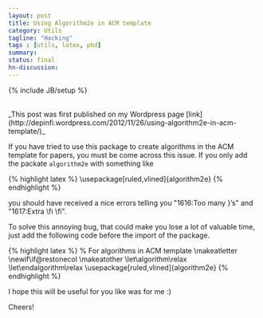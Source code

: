 ```yaml
---
layout: post
title: Using Algorithm2e in ACM template
category: Utils
tagline: "Hacking"
tags : [utils, latex, phd]
summary:
status: final
hn-discussion:
---
```


{% include JB/setup %}

<br />
_This post was first published on my Wordpress page [link](http://depinfi.wordpress.com/2012/11/26/using-algorithm2e-in-acm-template/)_

If you have tried to use this package to create algorithms in the ACM template for papers, 
you must be come across this issue. If you only add the packate `algorithm2e` with something like

{% highlight latex %}
\usepackage[ruled,vlined]{algorithm2e}
{% endhighlight %}

you should have received a nice errors telling you "1616:Too many }’s" and "1617:Extra \fi \fi".

<!--more-->

To solve this annoying bug, that could make you lose a lot of valuable time, just add 
the following code before the import of the package.

{% highlight latex %}
% For algorithms in ACM template
\makeatletter
\newif\if@restonecol
\makeatother
\let\algorithm\relax
\let\endalgorithm\relax
\usepackage[ruled,vlined]{algorithm2e}
{% endhighlight %}

I hope this will be useful for you like was for me :)

Cheers!
